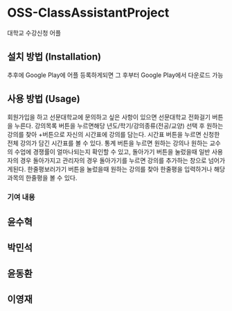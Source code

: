 # OSS-ClassAssistantProject
대학교 수강신청 어플

## 설치 방법 (Installation)
추후에 Google Play에 어플 등록하게되면 그 후부터 Google Play에서 다운로드 가능

## 사용 방법 (Usage)
회원가입을 하고 선문대학교에 문의하고 싶은 사항이 있으면 선문대학교 전화걸기 버튼을 누른다.
강의목록 버튼을 누르면해당 년도/학기/강의종류(전공/교양) 선택 후 원하는 강의를 찾아 +버튼으로 자신의 시간표에 강의를 담는다.
시간표 버튼을 누르면 신청한 전체 강의가 담긴 시간표를 볼 수 있다.
통계 버튼을 누르면 원하는 강의나 원하는 교수의 수업에 경쟁률이 얼마나되는지 확인할 수 있고,
돌아가기 버튼을 눌렀을때 일반 사용자의 경우 돌아가지고 관리자의 경우 돌아가기를 누르면 강의를 추가하는 창으로 넘어가게된다.
한줄평보러가기 버튼을 눌렀을때 원하는 강의를 찾아 한줄평을 입력하거나 해당 과목의 한줄평을 볼 수 있다.

### 기여 내용
## 윤수혁


## 박민석


## 윤동환


## 이영재
           
